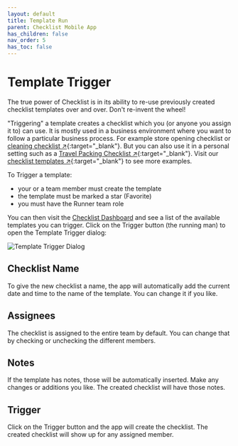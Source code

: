 ```yaml
---
layout: default
title: Template Run
parent: Checklist Mobile App
has_children: false
nav_order: 5
has_toc: false
---
```


# Template Trigger
The true power of Checklist is in its ability to re-use previously created checklist templates over and over. Don't re-invent the wheel!

"Triggering" a template creates a checklist which you (or anyone you assign it to) can use. It is mostly used in a business environment where you want to follow a particular business process. For example store opening checklist or [cleaning checklist ↗](https://checklist.com/cleaning-checklist){:target="\_blank"}. But you can also use it in a personal setting such as a [Travel Packing Checklist ↗](https://checklist.com/travel-checklist){:target="\_blank"}. Visit our [checklist templates ↗](https://checklist.com/templates){:target="\_blank"} to see more examples.

To Trigger a template:
* your or a team member must create the template
* the template must be marked a star (Favorite)
* you must have the Runner team role

You can then visit the [Checklist Dashboard](/mobile/dashboard) and see a list of the available templates you can trigger. Click on the Trigger button (the running man) to open the Template Trigger dialog:

![Template Trigger Dialog](/assets/images/mobile/template-run.png)

## Checklist Name
To give the new checklist a name, the app will automatically add the current date and time to the name of the template. You can change it if you like.

## Assignees
The checklist is assigned to the entire team by default. You can change that by checking or unchecking the different members.

## Notes
If the template has notes, those will be automatically inserted. Make any changes or additions you like. The created checklist will have those notes.

## Trigger
Click on the Trigger button and the app will create the checklist. The created checklist will show up for any assigned member.
